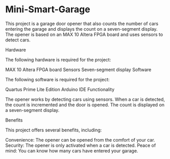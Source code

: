 # Mini-Smart-Garage

This project is a garage door opener that also counts the number of cars entering the garage and displays the count on a seven-segment display. The opener is based on an MAX 10 Altera FPGA board and uses sensors to detect cars.

Hardware

The following hardware is required for the project:

MAX 10 Altera FPGA board
Sensors
Seven-segment display
Software

The following software is required for the project:

Quartus Prime Lite Edition
Arduino IDE
Functionality

The opener works by detecting cars using sensors. When a car is detected, the count is incremented and the door is opened. The count is displayed on a seven-segment display.

Benefits

This project offers several benefits, including:

Convenience: The opener can be opened from the comfort of your car.
Security: The opener is only activated when a car is detected.
Peace of mind: You can know how many cars have entered your garage.
